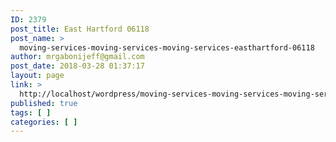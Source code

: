 ```yaml
---
ID: 2379
post_title: East Hartford 06118
post_name: >
  moving-services-moving-services-moving-services-easthartford-06118
author: mrgabonijeff@gmail.com
post_date: 2018-03-28 01:37:17
layout: page
link: >
  http://localhost/wordpress/moving-services-moving-services-moving-services-easthartford-06118/
published: true
tags: [ ]
categories: [ ]
---
```

